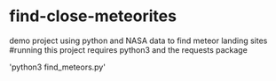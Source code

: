 # find-close-meteorites
demo project using python and NASA data to find meteor landing sites
#running
this project requires python3 and the requests package

'python3 find_meteors.py'
